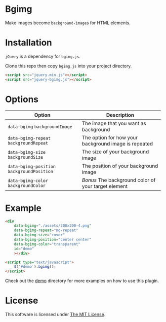 # Bgimg

Make images become `background-image`s for HTML elements.

# Installation

`jQuery` is a dependency for `bgimg.js`.

Clone this repo then copy `bgimg.js` into your project directory.

```html
<script src="jquery.min.js"></script>
<script src="jquery-bgimg.js"></script>
```

# Options

| Option        | Description   |
| ------------- | ------------- |
| `data-bgimg` `backgroundImage`  | The image that you want as background |
| `data-bgimg-repeat` `backgroundRepeat`      | The option for how your background image is repeated      |
| `data-bgimg-size` `backgroundSize` | The size of your background image      |
| `data-bgimg-position` `backgroundPosition` | The position of your background image |
| `data-bgimg-color` `backgroundColor` | *Bonus* The background color of your target element |


# Example
```html
<div
    data-bgimg="./assets/200x200-4.png"
    data-bgimg-repeat="no-repeat"
    data-bgimg-size="cover"
    data-bgimg-position="center center"
    data-bgimg-color="transparent"
    id="demo"
    ></div>

<script type="text/javascript">
    $('#demo').bgimg();
</script>
```

Check out the [demo](./demo/) directory for more examples on how to use this plugin.

# License

This software is licensed under [The MIT License](./LICENSE).